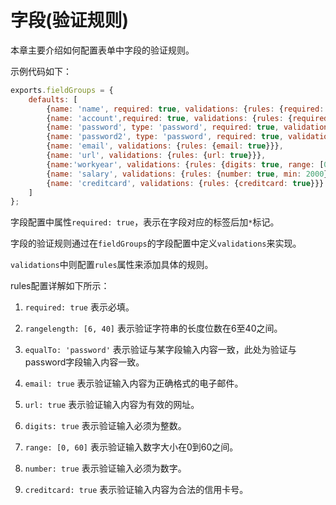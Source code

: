 # 字段(验证规则)

本章主要介绍如何配置表单中字段的验证规则。

示例代码如下：

```js
exports.fieldGroups = {
    defaults: [
        {name: 'name', required: true, validations: {rules: {required: true}}},
        {name: 'account',required: true, validations: {rules: {required: true, rangelength: [6, 40]}}},
        {name: 'password', type: 'password', required: true, validations: {rules: {required: true, rangelength:[6, 20]}}},
        {name: 'password2', type: 'password', required: true, validations: {rules: {required: true, equalTo: 'password'}}},
        {name: 'email', validations: {rules: {email: true}}},
        {name: 'url', validations: {rules: {url: true}}},
        {name:'workyear', validations: {rules: {digits: true, range: [0, 60]}}},
        {name: 'salary', validations: {rules: {number: true, min: 2000}}},
        {name: 'creditcard', validations: {rules: {creditcard: true}}}
    ]
};
```
字段配置中属性`required: true`，表示在字段对应的标签后加`*`标记。

字段的验证规则通过在`fieldGroups`的字段配置中定义`validations`来实现。

`validations`中则配置`rules`属性来添加具体的规则。

rules配置详解如下所示：

1. `required: true` 表示必填。

2. `rangelength: [6, 40]` 表示验证字符串的长度位数在6至40之间。

3. `equalTo: 'password'` 表示验证与某字段输入内容一致，此处为验证与password字段输入内容一致。

4. `email: true` 表示验证输入内容为正确格式的电子邮件。

5. `url: true` 表示验证输入内容为有效的网址。

6. `digits: true` 表示验证输入必须为整数。

7. `range: [0, 60]` 表示验证输入数字大小在0到60之间。

8. `number: true` 表示验证输入必须为数字。

8. `creditcard: true` 表示验证输入内容为合法的信用卡号。


